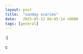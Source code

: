 ```yaml
---
layout: post
title:  "sunday scaries"
date:   2025-05-12 04:05:14 +0000
tags: [general] 
---
```

:(

c
